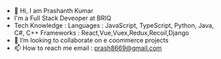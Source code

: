 - 👋 Hi, I am Prashanth Kumar
- I'm a Full Stack Deveoper at BRIQ
- Tech Knowledge : Languages : JavaScript, TypeScript, Python, Java, C#, C++
                   Frameworks : React,Vue,Vuex,Redux,Recoil,Django
- 💞️ I’m looking to collaborate on e coommerce projects
- 📫 How to reach me email : prash8669@gmail.com

<!---
kupras06/kupras06 is a ✨ special ✨ repository because its `README.md` (this file) appears on your GitHub profile.
You can click the Preview link to take a look at your changes.
--->
